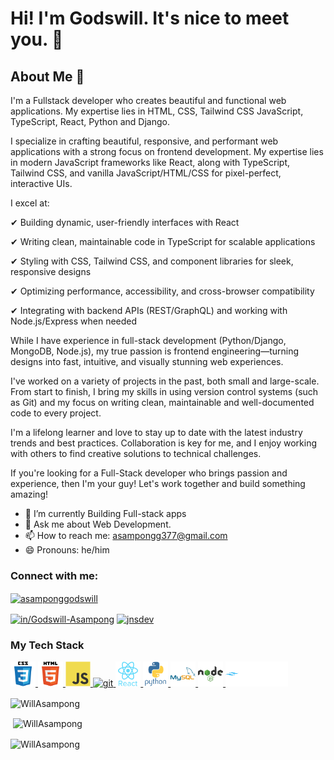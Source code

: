
<h1 align="left"> Hi! I'm Godswill. It's nice to meet you. 👋</h1>

<h2 align="left">About Me 👨</h2>

<p align="left">I'm a Fullstack developer who creates beautiful and functional web applications. My expertise lies in HTML, CSS, Tailwind CSS JavaScript, TypeScript, React, Python and Django.

I specialize in crafting beautiful, responsive, and performant web applications with a strong focus on frontend development. My expertise lies in modern JavaScript frameworks like React, along with TypeScript, Tailwind CSS, and vanilla JavaScript/HTML/CSS for pixel-perfect, interactive UIs.

I excel at:
<p> ✔ Building dynamic, user-friendly interfaces with React </p>
<p> ✔ Writing clean, maintainable code in TypeScript for scalable applications </p>
<p> ✔ Styling with CSS, Tailwind CSS, and component libraries for sleek, responsive designs </p>
<p> ✔ Optimizing performance, accessibility, and cross-browser compatibility </p>
<p> ✔ Integrating with backend APIs (REST/GraphQL) and working with Node.js/Express when needed </p>

While I have experience in full-stack development (Python/Django, MongoDB, Node.js), my true passion is frontend engineering—turning designs into fast, intuitive, and visually stunning web experiences.

I've worked on a variety of projects in the past, both small and large-scale. From start to finish, I bring my skills in using version control systems (such as Git) and my focus on writing clean, maintainable and well-documented code to every project.

I'm a lifelong learner and love to stay up to date with the latest industry trends and best practices. Collaboration is key for me, and I enjoy working with others to find creative solutions to technical challenges.

If you're looking for a Full-Stack developer who brings passion and experience, then I'm your guy! Let's work together and build something amazing!

</p>


- 🌱 I’m currently Building Full-stack apps
- 💬 Ask me about Web Development.
- 📫 How to reach me: asampongg377@gmail.com 
- 😄 Pronouns: he/him 


<h3 align="left">Connect with me:</h3>
<p align="left">
<a href="https://x.com/WillAsampong19" target="blank"><img align="center" src="https://raw.githubusercontent.com/rahuldkjain/github-profile-readme-generator/master/src/images/icons/Social/twitter.svg" alt="asamponggodswill" height="30" width="40" /></a>

<a href="https://www.linkedin.com/in/godswill-asampong-b50273294/" target="blank"><img align="center" src="https://raw.githubusercontent.com/rahuldkjain/github-profile-readme-generator/master/src/images/icons/Social/linked-in-alt.svg"  alt="in/Godswill-Asampong" height="30" width="40" /></a>
<a href="https://www.instagram.com/_will.asampong/" target="blank"><img align="center" src="https://raw.githubusercontent.com/rahuldkjain/github-profile-readme-generator/master/src/images/icons/Social/instagram.svg" alt="jnsdev" height="30" width="40" /></a>
</p>

<h3 align="left">My Tech Stack</h3>
<p align="left"> </a> <a href="https://www.w3schools.com/css/" target="_blank" rel="noreferrer"> <img src="https://raw.githubusercontent.com/devicons/devicon/master/icons/css3/css3-original-wordmark.svg" alt="css3" width="40" height="40"/> </a>  <a href="https://www.w3.org/html/" target="_blank" rel="noreferrer"> <img src="https://raw.githubusercontent.com/devicons/devicon/master/icons/html5/html5-original-wordmark.svg" alt="html5" width="40" height="40"/> </a> <a href="https://developer.mozilla.org/en-US/docs/Web/JavaScript" target="_blank" rel="noreferrer"> <img src="https://raw.githubusercontent.com/devicons/devicon/master/icons/javascript/javascript-original.svg" alt="javascript" width="40" height="40"/> </a> <a href="https://git-scm.com/" target="_blank" rel="noreferrer"> <img src="https://www.vectorlogo.zone/logos/git-scm/git-scm-icon.svg" alt="git" width="40" height="40"/> </a> <a href="https://reactjs.org/" target="_blank" rel="noreferrer"> <img src="https://raw.githubusercontent.com/devicons/devicon/master/icons/react/react-original-wordmark.svg" alt="react" width="40" height="40"/> </a> <a href="https://www.djangoproject.com/" target="_blank" rel="noreferrer"> <img src="https://raw.githubusercontent.com/devicons/devicon/master/icons/python/python-original-wordmark.svg" alt="django" width="40" height="40"/> </a> <a href="https://www.mysql.com/" target="_blank" rel="noreferrer"> <img src="https://raw.githubusercontent.com/devicons/devicon/master/icons/mysql/mysql-original-wordmark.svg" alt="mysql" width="40" height="40"/> </a> <a href="https://nodejs.org" target="_blank" rel="noreferrer"> <img src="https://raw.githubusercontent.com/devicons/devicon/master/icons/nodejs/nodejs-original-wordmark.svg" alt="nodejs" width="40" height="40"/> </a> <a href="https://tailwindcss.com/" target="_blank" rel="noreferrer"> <img src="https://raw.githubusercontent.com/devicons/devicon/master/icons/tailwindcss/tailwindcss-original-wordmark.svg" alt="nodejs" width="100" height="40"/> </a> </p>



<p><img align="center" src="https://github-readme-stats.vercel.app/api/top-langs?username=WillAsampong&show_icons=true&locale=en&layout=compact&theme=dark" alt="WillAsampong" /></p>


<p>&nbsp;<img align="center" src="https://github-readme-stats.vercel.app/api?username=WillAsampong&show_icons=true&locale=en&theme=dark" alt="WillAsampong" /></p>

<p><img align="center" src="https://github-readme-streak-stats.herokuapp.com/?user=WillAsampong&theme=dark" alt="WillAsampong" /></p>

